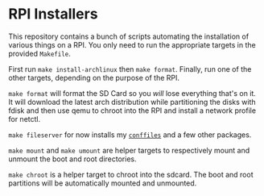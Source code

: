 # RPI Installers

This repository contains a bunch of scripts automating the installation
of various things on a RPI. You only need to run the appropriate targets
in the provided `Makefile`.

First run `make install-archlinux` then `make format`. Finally, run one
of the other targets, depending on the purpose of the RPI.

`make format` will format the SD Card so you _will_ lose everything
that's on it. It will download the latest arch distribution while
partitioning the disks with fdisk and then use qemu to chroot into the
RPI and install a network profile for netctl.

`make fileserver` for now installs my
[`conffiles`](https://github.com/ibizaman/conffiles) and a few other
packages.

`make mount` and `make umount` are helper targets to respectively mount
and unmount the boot and root directories.

`make chroot` is a helper target to chroot into the sdcard. The boot and
root partitions will be automatically mounted and unmounted.
